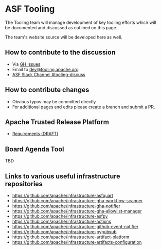 # ASF Tooling

The Tooling team will manage development of key tooling efforts which will be documented and discussed as outlined on this page.

The team's website source will be developed here as well.

## How to contribute to the discussion

- Via [GH Issues](../../issues)
- Email to dev@tooling.apache.org
- [ASF Slack Channel #tooling-discuss](https://the-asf.slack.com/archives/C086X8CKEMB)

## How to contribute changes

- Obvious typos may be committed directly
- For additional pages and edits please create a branch and submit a PR.

## Apache Trusted Release Platform

- [Requirements (DRAFT)](apache-trusted-release/requirements.md)

## Board Agenda Tool

TBD

## Links to various useful infrastructure repositories

- https://github.com/apache/infrastructure-asfquart
- https://github.com/apache/infrastructure-gha-workflow-scanner
- https://github.com/apache/infrastructure-gha-notifier
- https://github.com/apache/infrastructure-gha-allowlist-manager
- https://github.com/apache/infrastructure-asfpy
- https://github.com/apache/infrastructure-actions
- https://github.com/apache/infrastructure-github-event-notifier
- https://github.com/apache/infrastructure-pypubsub
- https://github.com/apache/infrastructure-artifact-platform
- https://github.com/apache/infrastructure-artifacts-configuration
